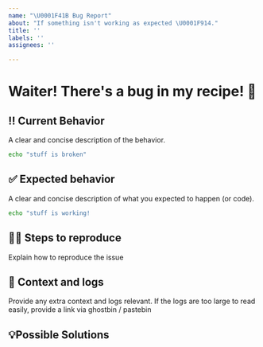 ```yaml
---
name: "\U0001F41B Bug Report"
about: "If something isn't working as expected \U0001F914."
title: ''
labels: ''
assignees: ''

---
```


# Waiter! There's a bug in my recipe! 🐛

##  ‼️ Current Behavior
A clear and concise description of the behavior.

```bash
echo "stuff is broken"
```

## ✅ Expected behavior
A clear and concise description of what you expected to happen (or code).

```bash
echo "stuff is working!
```

## 👯‍♂️ Steps to reproduce

Explain how to reproduce the issue

## 📖 Context and logs

Provide any extra context and logs relevant. If the logs are too large to read easily, provide a link via ghostbin / pastebin

## 💡Possible Solutions 
<!--- Only if you have suggestions on a fix for the bug -->
